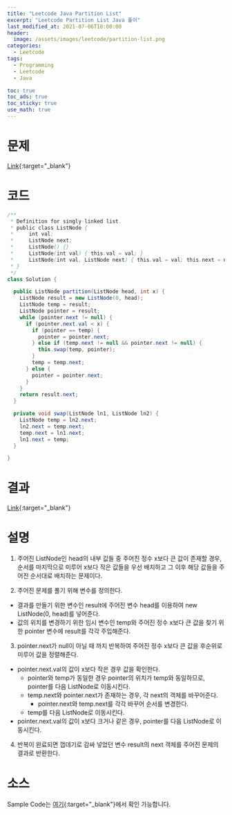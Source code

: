 ```yaml
---
title: "Leetcode Java Partition List"
excerpt: "Leetcode Partition List Java 풀이"
last_modified_at: 2021-07-06T18:00:00
header:
  image: /assets/images/leetcode/partition-list.png
categories:
  - Leetcode
tags:
  - Programming
  - Leetcode
  - Java

toc: true
toc_ads: true
toc_sticky: true
use_math: true
---
```

# 문제
[Link](https://leetcode.com/problems/partition-list/){:target="_blank"}

# 코드
```java
/**
 * Definition for singly-linked list.
 * public class ListNode {
 *     int val;
 *     ListNode next;
 *     ListNode() {}
 *     ListNode(int val) { this.val = val; }
 *     ListNode(int val, ListNode next) { this.val = val; this.next = next; }
 * }
 */
class Solution {

  public ListNode partition(ListNode head, int x) {
    ListNode result = new ListNode(0, head);
    ListNode temp = result;
    ListNode pointer = result;
    while (pointer.next != null) {
      if (pointer.next.val < x) {
        if (pointer == temp) {
          pointer = pointer.next;
        } else if (temp.next != null && pointer.next != null) {
          this.swap(temp, pointer);
        }
        temp = temp.next;
      } else {
        pointer = pointer.next;
      }
    }
    return result.next;
  }

  private void swap(ListNode ln1, ListNode ln2) {
    ListNode temp = ln2.next;
    ln2.next = temp.next;
    temp.next = ln1.next;
    ln1.next = temp;
  }

}
```

# 결과
[Link](https://leetcode.com/submissions/detail/518055175/){:target="_blank"}

# 설명
1. 주어진 ListNode인 head의 내부 값들 중 주어진 정수 x보다 큰 값이 존재할 경우, 순서를 마지막으로 미루어 x보다 작은 값들을 우선 배치하고 그 이후 해당 값들을 주어진 순서대로 배치하는 문제이다.

2. 주어진 문제를 풀기 위해 변수를 정의한다.
- 결과를 만들기 위한 변수인 result에 주어진 변수 head를 이용하여 new ListNode(0, head)를 넣어준다.
- 값의 위치를 변경하기 위한 임시 변수인 temp와 주어진 정수 x보다 큰 값을 찾기 위한 pointer 변수에 result를 각각 주입해준다.

3. pointer.next가 null이 아닐 때 까지 반복하여 주어진 정수 x보다 큰 값을 후순위로 미루어 값을 정렬해준다.
- pointer.next.val의 값이 x보다 작은 경우 값을 확인한다.
  - pointer와 temp가 동일한 경우 pointer의 위치가 temp와 동일하므로, pointer를 다음 ListNode로 이동시킨다.
  - temp.next와 pointer.next가 존재하는 경우, 각 next의 객체를 바꾸어준다.
    - pointer.next와 temp.next를 각각 바꾸어 순서를 변경한다.
  - temp를 다음 ListNode로 이동시킨다.
- pointer.next.val의 값이 x보다 크거나 같은 경우, pointer를 다음 ListNode로 이동시킨다.

4. 반복이 완료되면 껍데기로 감싸 넣었던 변수 result의 next 객체를 주어진 문제의 결과로 반환한다.

# 소스
Sample Code는 [여기](https://github.com/GracefulSoul/leetcode/blob/master/src/main/java/gracefulsoul/problems/PartitionList.java){:target="_blank"}에서 확인 가능합니다.